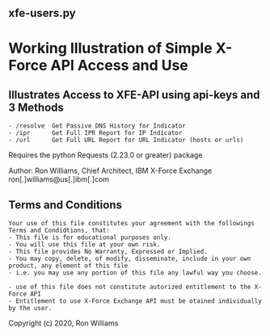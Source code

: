 xfe-users.py
------------
Working Illustration of Simple X-Force API Access and Use
=========================================================
Illustrates Access to XFE-API using api-keys and 3 Methods
----------------------------------------------------------

    - /resolve  Get Passive DNS History for Indicator
    - /ipr      Get Full IPR Report for IP Indicator
    - /url      Get Full URL Report for URL Indicator (hosts or urls)

Requires the python Requests (2.23.0 or greater) package

Author:
Ron Williams, Chief Architect, IBM X-Force Exchange
ron[.]williams@us[.]ibm[.]com

Terms and Conditions
--------------------
    Your use of this file constitutes your agreement with the followings Terms and Condidtions, that: 
    - This file is for educational purposes only. 
    - You will use this file at your own risk.
    - This file provides No Warranty, Expressed or Implied.
    - You may copy, delete, of modify, disseminate, include in your own product, any element of this file
    - i.e. you may use any portion of this file any lawful way you choose.

    - use of this file does not constitute autorized entitlement to the X-Force API
    - Entitlement to use X-Force Exchange API must be otained individually by the user.
    
Copyright (c) 2020, Ron Williams


